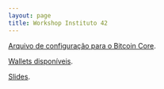 ```yaml
---
layout: page
title: Workshop Instituto 42
---
```


[Arquivo de configuração para o Bitcoin Core](assets/instituto42-workshop/bitcoin.conf).

[Wallets disponíveis](assets/instituto42-workshop/wallets.txt).

[Slides](assets/instituto42-workshop/slides.pdf).
